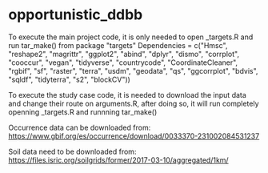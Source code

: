 # opportunistic_ddbb
To execute the main project code, it is only needed to open _targets.R and run tar_make() from package "targets"
Dependencies = c("Hmsc", "reshape2", "magrittr", "ggplot2", "abind", "dplyr", "dismo", "corrplot", "cooccur", "vegan", "tidyverse", "countrycode", "CoordinateCleaner", "rgbif", "sf", "raster", "terra", "usdm", "geodata", "qs", "ggcorrplot", "bdvis", "sqldf", "tidyterra", "s2", "blockCV"))

To execute the study case code, it is needed to download the input data and change their route on arguments.R, after doing so, it will run completely openning _targets.R and runnning tar_make()

Occurrence data can be downloaded from: https://www.gbif.org/es/occurrence/download/0033370-231002084531237

Soil data need to be downloaded from: https://files.isric.org/soilgrids/former/2017-03-10/aggregated/1km/
